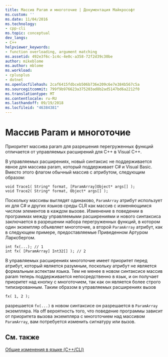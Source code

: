 ```yaml
---
title: Массив Param и многоточие | Документация Майкрософт
ms.custom: ''
ms.date: 11/04/2016
ms.technology:
- cpp-cli
ms.topic: conceptual
dev_langs:
- C++
helpviewer_keywords:
- function overloading, argument matching
ms.assetid: 492e3f6c-1c4c-4e0c-a358-72f2d39c30be
author: mikeblome
ms.author: mblome
ms.workload:
- cplusplus
- dotnet
ms.openlocfilehash: 2caf6415fdbceb506b736e209c6e7e384b567c5a
ms.sourcegitcommit: 799f9b976623a375203ad8b2ad5147bd6a2212f0
ms.translationtype: MT
ms.contentlocale: ru-RU
ms.lasthandoff: 09/19/2018
ms.locfileid: "46384381"
---
```

# <a name="param-array-and-ellipsis"></a>Массив Param и многоточие

Приоритет массива param для разрешения перегруженных функций отличается от управляемых расширений для C++ в Visual C++.

В управляемых расширениях, новый синтаксис не поддерживается явное для массива param, который поддерживает C# и Visual Basic. Вместо этого флагом обычный массив с атрибутом, следующим образом:

```
void Trace1( String* format, [ParamArray]Object* args[] );
void Trace2( String* format, Object* args[] );
```

Поскольку массивы выглядят одинаково, `ParamArray` атрибут использует их для C# и других языков среды CLR как массив с изменяющимся числом элементов в каждом вызове. Изменение в поведении в программах между управляемыми расширениями и нового синтаксиса заключается в разрешении набора перегруженных функций, в котором один экземпляр объявляет многоточие, а второй `ParamArray` атрибут, как в следующем примере, предоставляемые Приведенном Артуром Ларксбергом.

```
int fx(...); // 1
int fx( [ParamArray] Int32[] ); // 2
```

В управляемых расширениях многоточие имеет приоритет перед атрибут, который является разумным, поскольку атрибут не является формальным аспектам языка. Тем не менее в новом синтаксисе массив param теперь поддерживается непосредственно в язык, и он получает приоритет над кнопку с многоточием, так как он является более строго типизированным. Таким образом в управляемых расширениях вызов

```
fx( 1, 2 );
```

разрешается `fx(...)` в новом синтаксисе он разрешается в `ParamArray` экземпляра. На off вероятность того, что поведение программы зависит от приоритета вызова экземпляра с многоточием над массивом `ParamArray`, вам потребуется изменить сигнатуру или вызов.

## <a name="see-also"></a>См. также

[Общие изменения в языке (C++/CLI)](../dotnet/general-language-changes-cpp-cli.md)